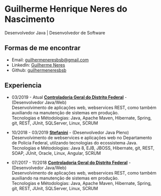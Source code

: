 # Guilherme Henrique Neres do Nascimento

Desenvolvedor Java | Desenvolvedor de Software

## Formas de me encontrar

- Email: [guilhermeneresbsb@gmail.com](guilhermeneresbsb@gmail.com)
- LinkedIn: [Guilherme Neres](https://www.linkedin.com/in/guilherme-neres/)
- Github: [guilhermeneresbsb](https://github.com/guilhermeneres28)

## Experiencia

* 03/2019 - Atual **[Controladoria Geral do Distrito Federal](http://www.cg.df.gov.br/)** -
  (Desenvolvedor Java/Web)<br>
  Desenvolvimento de aplicações web, webservices REST, como também auxiliando na manutenção de sistemas em produção.<br>
  Tecnologias e Métodologias: Java, Apache Maven, Hibernate, Spring, git, REST, JUnit, SQLServer, Linux, SCRUM<br>

- 10/2018 - 03/2019 **[Stefanini](https://stefanini.com/pt-br)** -
  (Desenvolvedor Java Pleno)<br>
  Desenvolvimento de webservices e aplicações web no Departamento de Policia Federal, utilzando tecnologias do ecossistema Java.<br>
  Tecnologias e Métodologias: Java 8, EJB, JBOSS, Hibernate, git, REST, SOAP, JUnit, Oracle, Linux, Angular, SCRUM<br>

- 07/2017 - 11/2018 **[Controladoria Geral do Distrito Federal](http://www.cg.df.gov.br/)** - 
  (Desenvolvedor Java/Web)<br>
  Desenvolvimento de aplicações web, webservices REST, como também auxiliando na manutenção de sistemas em produção.<br>
  Tecnologias e Métodologias: Java, Apache Maven, Hibernate, Spring, git, REST, JUnit, SQLServer, Linux, SCRUM<br>


